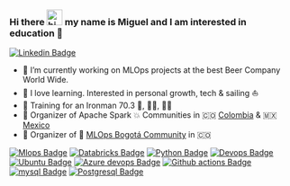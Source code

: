 ### Hi there <img src="https://user-images.githubusercontent.com/1303154/88677602-1635ba80-d120-11ea-84d8-d263ba5fc3c0.gif" width="28px" alt="hi"> my name is Miguel and I am interested in education 🧠

[![Linkedin Badge](https://img.shields.io/badge/-Miguel_Diaz-0e76a8?style=flat&labelColor=0e76a8&logo=linkedin&logoColor=white)](https://www.linkedin.com/in/migueldr/)

- 🔭 I’m currently working on MLOps projects at the best Beer Company World Wide.
- 🌱 I love learning. Interested in personal growth, tech & sailing ⛵
- 🏃 Training for an Ironman 70.3 🏃, 🏊‍♂️, 🚴‍♂️ 
- 👯 Organizer of Apache Spark 💥 Communities in  :colombia: [Colombia](https://www.meetup.com/es/apache-spark-bogota/) & :mexico: [Mexico](https://www.meetup.com/es/apache-spark-mexicocity/)
- 👯 Organizer of :robot: [MLOps Bogotá Community](https://www.meetup.com/es/bogota-mlops-community/) in :colombia:

[![Mlops Badge](https://img.shields.io/badge/-Mlops-007acc?style=for-the-badge&labelColor=black&logo=databricks&logoColor=007acc)](#) 
[![Databricks Badge](https://img.shields.io/badge/-Databricks-3C873A?style=for-the-badge&labelColor=black&logo=databricks&logoColor=3C873A)](#)
[![Python Badge](https://img.shields.io/badge/-Python-61DBFB?style=for-the-badge&labelColor=black&logo=python&logoColor=61DBFB)](#)
[![Devops Badge](https://img.shields.io/badge/-Devops-F0DB4F?style=for-the-badge&labelColor=black&logo=githubactions&logoColor=F0DB4F)](#) 
[![Ubuntu Badge](https://img.shields.io/badge/-Ubuntu-e535ab?style=for-the-badge&labelColor=black&logo=ubuntu&logoColor=e535ab)](#)
[![Azure devops Badge](https://img.shields.io/badge/-Azure_devops-695551?style=for-the-badge&labelColor=black&logo=azuredevops&logoColor=695551)](#)
[![Github actions Badge](https://img.shields.io/badge/-Github_actions-86493c?style=for-the-badge&labelColor=black&logo=githubactions&logoColor=86493c)](#)
[![mysql Badge](https://img.shields.io/badge/-Mysql-b3948e?style=for-the-badge&labelColor=black&logo=mysql&logoColor=b3948e)](#)
[![Postgresql Badge](https://img.shields.io/badge/-Postgresql-ddc9c?style=for-the-badge&labelColor=black&logo=postgresql&logoColor=ddc9c)](#)

<!--
**megelon/megelon** is a ✨ _special_ ✨ repository because its `README.md` (this file) appears on your GitHub profile.

Here are some ideas to get you started:

- 🔭 I’m currently working on ...
- 🌱 I’m currently learning ...
- 👯 I’m looking to collaborate on ...
- 🤔 I’m looking for help with ...
- 💬 Ask me about ...
- 📫 How to reach me: ...
- 😄 Pronouns: ...
- ⚡ Fun fact: ...
-->
